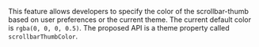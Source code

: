 This feature allows developers to specify the color of the scrollbar-thumb based on user preferences or the current theme. The current default color is `rgba(0, 0, 0, 0.5)`. The proposed API is a theme property called `scrollbarThumbColor`.
